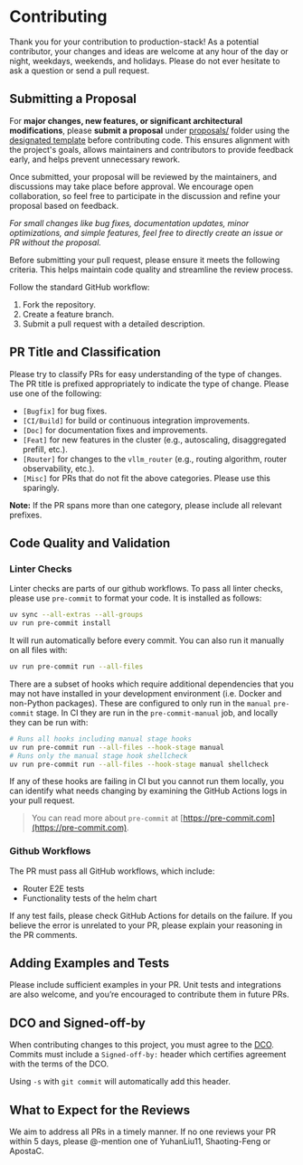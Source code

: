 # Contributing

Thank you for your contribution to production-stack! As a potential contributor, your changes and ideas are welcome at any hour of the day or night, weekdays, weekends, and holidays. Please do not ever hesitate to ask a question or send a pull request.

## Submitting a Proposal

For **major changes, new features, or significant architectural modifications**, please **submit a proposal** under [proposals/](proposals/) folder using the [designated template](proposals/TEMPLATE.md) before contributing code. This ensures alignment with the project's goals, allows maintainers and contributors to provide feedback early, and helps prevent unnecessary rework.

Once submitted, your proposal will be reviewed by the maintainers, and discussions may take place before approval. We encourage open collaboration, so feel free to participate in the discussion and refine your proposal based on feedback.

*For small changes like bug fixes, documentation updates, minor optimizations, and simple features, feel free to directly create an issue or PR without the proposal.*


Before submitting your pull request, please ensure it meets the following criteria. This helps maintain code quality and streamline the review process.

Follow the standard GitHub workflow:

1. Fork the repository.
2. Create a feature branch.
3. Submit a pull request with a detailed description.

<h2>PR Title and Classification</h2>
<p>Please try to classify PRs for easy understanding of the type of changes. The PR title is prefixed appropriately to indicate the type of change. Please use one of the following:</p>
<ul>
    <li><code>[Bugfix]</code> for bug fixes.</li>
    <li><code>[CI/Build]</code> for build or continuous integration improvements.</li>
    <li><code>[Doc]</code> for documentation fixes and improvements.</li>
    <li><code>[Feat]</code> for new features in the cluster (e.g., autoscaling, disaggregated prefill, etc.).</li>
    <li><code>[Router]</code> for changes to the <code>vllm_router</code> (e.g., routing algorithm, router observability, etc.).</li>
    <li><code>[Misc]</code> for PRs that do not fit the above categories. Please use this sparingly.</li>
</ul>
<p><strong>Note:</strong> If the PR spans more than one category, please include all relevant prefixes.</p>

## Code Quality and Validation

### Linter Checks

Linter checks are parts of our github workflows. To pass all linter checks, please use <code>pre-commit</code> to format your code. It is installed as follows:

```bash
uv sync --all-extras --all-groups
uv run pre-commit install
```

It will run automatically before every commit. You can also run it manually on
all files with:

```bash
uv run pre-commit run --all-files
```

There are a subset of hooks which require additional dependencies that you may
not have installed in your development environment (i.e. Docker and non-Python
packages). These are configured to only run in the `manual` `pre-commit` stage.
In CI they are run in the `pre-commit-manual` job, and locally they can be run
with:

```bash
# Runs all hooks including manual stage hooks
uv run pre-commit run --all-files --hook-stage manual
# Runs only the manual stage hook shellcheck
uv run pre-commit run --all-files --hook-stage manual shellcheck
```

If any of these hooks are failing in CI but you cannot run them locally, you
can identify what needs changing by examining the GitHub Actions logs in your
pull request.

> You can read more about `pre-commit` at [https://pre-commit.com](https://pre-commit.com).

### Github Workflows

The PR must pass all GitHub workflows, which include:

- Router E2E tests
- Functionality tests of the helm chart

If any test fails, please check GitHub Actions for details on the failure. If you believe the error is unrelated to your PR, please explain your reasoning in the PR comments.

## Adding Examples and Tests

Please include sufficient examples in your PR. Unit tests and integrations are also welcome, and you’re encouraged to contribute them in future PRs.

<h2>DCO and Signed-off-by</h2>
<p>When contributing changes to this project, you must agree to the <a href="https://github.com/vllm-project/vllm/blob/main/DCO">DCO</a>. Commits must include a <code>Signed-off-by:</code> header which certifies agreement with the terms of the DCO.</p>
<p>Using <code>-s</code> with <code>git commit</code> will automatically add this header.</p>

<h2>What to Expect for the Reviews</h2>

We aim to address all PRs in a timely manner. If no one reviews your PR within 5 days, please @-mention one of YuhanLiu11, Shaoting-Feng or ApostaC.
